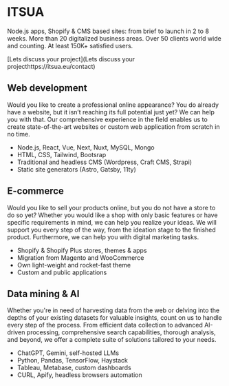 # ITSUA

Node.js apps, Shopify & CMS based sites: from brief to launch in 2 to 8 weeks. More than 20 digitalized business areas. Over 50 clients world wide and counting. At least 150K+ satisfied users.

[Lets discuss your project](Lets discuss your projecthttps://itsua.eu/contact)

## Web development

Would you like to create a professional online appearance? You do already have a website, but it isn’t reaching its full potential just yet? We can help you with that. Our comprehensive experience in the field enables us to create state-of-the-art websites or custom web application from scratch in no time.

- Node.js, React, Vue, Next, Nuxt, MySQL, Mongo
- HTML, CSS, Tailwind, Bootsrap
- Traditional and headless CMS (Wordpress, Craft CMS, Strapi)
- Static site generators (Astro, Gatsby, 11ty)

## E-commerce

Would you like to sell your products online, but you do not have a store to do so yet? Whether you would like a shop with only basic features or have specific requirements in mind, we can help you realize your ideas. We will support you every step of the way, from the ideation stage to the finished product. Furthermore, we can help you with digital marketing tasks.

- Shopify & Shopify Plus stores, themes & apps
- Migration from Magento and WooCommerce
- Own light-weight and rocket-fast theme
- Custom and public applications

## Data mining & AI

Whether you're in need of harvesting data from the web or delving into the depths of your existing datasets for valuable insights, count on us to handle every step of the process. From efficient data collection to advanced AI-driven processing, comprehensive search capabilities, thorough analysis, and beyond, we offer a complete suite of solutions tailored to your needs.

- ChatGPT, Gemini, self-hosted LLMs
- Python, Pandas, TensorFlow, Haystack
- Tableau, Metabase, custom dashboards
- CURL, Apify, headless browsers automation
